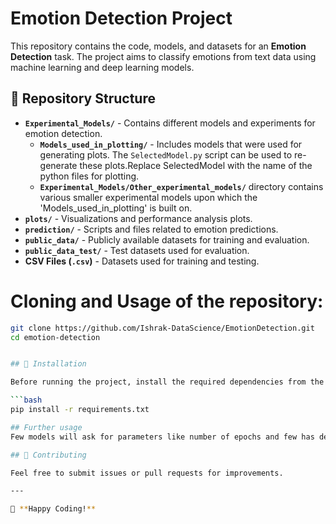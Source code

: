 # Emotion Detection Project

This repository contains the code, models, and datasets for an **Emotion Detection** task. The project aims to classify emotions from text data using machine learning and deep learning models.

## 📂 Repository Structure

- **`Experimental_Models/`** - Contains different models and experiments for emotion detection.
  - **`Models_used_in_plotting/`** - Includes models that were used for generating plots. The `SelectedModel.py` script can be used to re-generate these plots.Replace SelectedModel with the name of the python files for plotting.
  - **`Experimental_Models/Other_experimental_models/`** directory contains various smaller experimental models upon which the 'Models_used_in_plotting' is built on. 
- **`plots/`** - Visualizations and performance analysis plots.
- **`prediction/`** - Scripts and files related to emotion predictions.
- **`public_data/`** - Publicly available datasets for training and evaluation.
- **`public_data_test/`** - Test datasets used for evaluation.
- **CSV Files (`.csv`)** - Datasets used for training and testing.


# Cloning and Usage of the repository:

   ```bash
   git clone https://github.com/Ishrak-DataScience/EmotionDetection.git
   cd emotion-detection


## 📌 Installation

Before running the project, install the required dependencies from the `requirements.txt` file:

```bash
pip install -r requirements.txt

## Further usage
Few models will ask for parameters like number of epochs and few has default hardcoded parameters which can be changed for experimenting. 

## 🤝 Contributing

Feel free to submit issues or pull requests for improvements.

---

🚀 **Happy Coding!**
